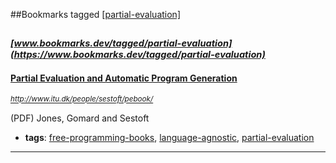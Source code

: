 ##Bookmarks tagged [[partial-evaluation]](https://www.bookmarks.dev?q=[partial-evaluation])

_<sup><sup>[www.bookmarks.dev/tagged/partial-evaluation](https://www.bookmarks.dev/tagged/partial-evaluation)</sup></sup>_
---
#### [Partial Evaluation and Automatic Program Generation](http://www.itu.dk/people/sestoft/pebook/)
_<sup>http://www.itu.dk/people/sestoft/pebook/</sup>_

(PDF) Jones, Gomard and Sestoft
* **tags**: [free-programming-books](../tagged/free-programming-books.md), [language-agnostic](../tagged/language-agnostic.md), [partial-evaluation](../tagged/partial-evaluation.md)
---
